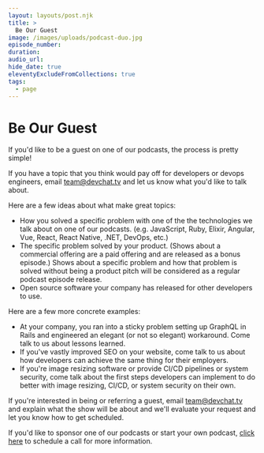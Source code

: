 ```yaml
---
layout: layouts/post.njk
title: >
  Be Our Guest
image: /images/uploads/podcast-duo.jpg
episode_number:
duration:
audio_url:
hide_date: true
eleventyExcludeFromCollections: true
tags:
  - page
---
```


# Be Our Guest

If you'd like to be a guest on one of our podcasts, the process is pretty simple!

If you have a topic that you think would pay off for developers or devops engineers, email [team@devchat.tv](mailto:team@devchat.tv) and let us know what you'd like to talk about.

Here are a few ideas about what make great topics:

* How you solved a specific problem with one of the the technologies we talk about on one of our podcasts. (e.g. JavaScript, Ruby, Elixir, Angular, Vue, React, React Native, .NET, DevOps, etc.)
* The specific problem solved by your product. (Shows about a commercial offering are a paid offering and are released as a bonus episode.) Shows about a specific problem and how that problem is solved without being a product pitch will be considered as a regular podcast episode release.
* Open source software your company has released for other developers to use.

Here are a few more concrete examples:

* At your company, you ran into a sticky problem setting up GraphQL in Rails and engineered an elegant (or not so elegant) workaround. Come talk to us about lessons learned.
* If you've vastly improved SEO on your website, come talk to us about how developers can achieve the same thing for their employers.
* If you're image resizing software or provide CI/CD pipelines or system security, come talk about the first steps developers can implement to do better with image resizing, CI/CD, or system security on their own.

If you're interested in being or referring a guest, email [team@devchat.tv](mailto:team@devchat.tv) and explain what the show will be about and we'll evaluate your request and let you know how to get scheduled.

If you'd like to sponsor one of our podcasts or start your own podcast, [click here](https://devchat.tv/sponsor) to schedule a call for more information.
